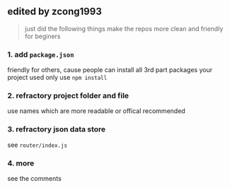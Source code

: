 ##  edited by zcong1993

> just did the following things make the repos more clean and friendly for beginers

### 1. add `package.json`

friendly for others, cause people can install all 3rd part packages your project used only use `npm install`

### 2. refractory project folder and file

use names which are more readable or offical recommended

### 3. refractory json data store

see `router/index.js`

### 4. more

see the comments
